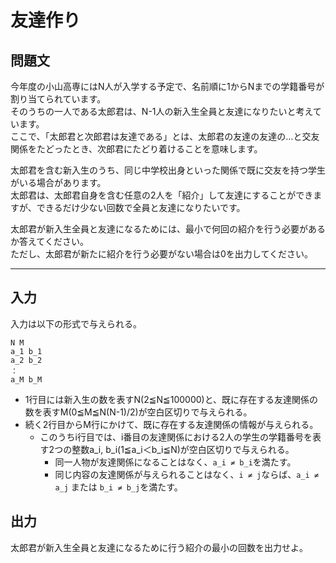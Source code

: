 # 友達作り

## 問題文
今年度の小山高専にはN人が入学する予定で、名前順に1からNまでの学籍番号が割り当てられています。  
そのうちの一人である太郎君は、N-1人の新入生全員と友達になりたいと考えています。  
ここで、「太郎君と次郎君は友達である」とは、太郎君の友達の友達の…と交友関係をたどったとき、次郎君にたどり着けることを意味します。

太郎君を含む新入生のうち、同じ中学校出身といった関係で既に交友を持つ学生がいる場合があります。  
太郎君は、太郎君自身を含む任意の2人を「紹介」して友達にすることができますが、できるだけ少ない回数で全員と友達になりたいです。

太郎君が新入生全員と友達になるためには、最小で何回の紹介を行う必要があるか答えてください。  
ただし、太郎君が新たに紹介を行う必要がない場合は0を出力してください。

----

## 入力
入力は以下の形式で与えられる。
```
N M
a_1 b_1
a_2 b_2
：
a_M b_M
```

 * 1行目には新入生の数を表すN(2≦N≦100000)と、既に存在する友達関係の数を表すM(0≦M≦N(N-1)/2)が空白区切りで与えられる。
 * 続く2行目からM行にかけて、既に存在する友達関係の情報が与えられる。
   + このうちi行目では、i番目の友達関係における2人の学生の学籍番号を表す2つの整数a_i, b_i(1≦a_i＜b_i≦N)が空白区切りで与えられる。
     - 同一人物が友達関係になることはなく、`a_i ≠ b_i`を満たす。
     - 同じ内容の友達関係が与えられることはなく、`i ≠ j`ならば、`a_i ≠ a_j` または `b_i ≠ b_j`を満たす。

## 出力
太郎君が新入生全員と友達になるために行う紹介の最小の回数を出力せよ。
